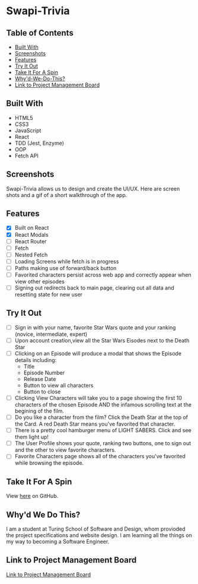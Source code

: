 # Swapi-Trivia

## Table of Contents
* [Built With](#Built-With) 
* [Screenshots](#Screenshots)
* [Features](#Features)
* [Try It Out](#Try-It-Out)
* [Take It For A Spin](#Take-It-For-A-Spin)
* [Why'd-We-Do-This?](Why'd-We-Do-This?)
* [Link to Project Management Board](Link-to-Project-Management-Board)


## Built With

- HTML5
- CSS3
- JavaScript
- React
- TDD (Jest, Enzyme)
- OOP
- Fetch API

## Screenshots

Swapi-Trivia allows us to design and create the UI/UX.
Here are screen shots and a gif of a short walkthrough of the app.

## Features


- [x] Built on React
- [x] React Modals
- [ ] React Router
- [ ] Fetch
- [ ] Nested Fetch
- [ ] Loading Screens while fetch is in progress
- [ ] Paths making use of forward/back button
- [ ] Favorited characters persist across web app and correctly appear when view other episodes
- [ ] Signing out redirects back to main page, clearing out all data and resetting state for new user

## Try It Out

- [ ] Sign in with your name, favorite Star Wars quote and your ranking (novice, intermediate, expert)
- [ ] Upon account creation,view all the Star Wars Eisodes next to the Death Star
- [ ] Clicking on an Episode will produce a modal that shows the Episode details including:
  - Title
  - Episode Number
  - Release Date
  - Button to view all characters
  - Button to close
- [ ] Clicking View Characters will take you to a page showing the first 10 characters of the chosen Episode AND the infamous scrolling text at the begining of the film. 
- [ ] Do you like a character from the film? Click the Death Star at the top of the Card. A red Death Star means you've favorited that character.
- [ ] There is a pretty cool hamburger menu of LIGHT SABERS. Click and see them light up!
- [ ] The User Profile shows your quote, ranking two buttons, one to sign out and the other to view favorite characters.
- [ ] Favorite Characters page shows all of the characters you've favorited while browsing the episode.

## Take It For A Spin

View <a href=https://vrandall66.github.io/SWAPI-Trivia/>here</a> on GitHub.

## Why'd We Do This?

I am a student at Turing School of Software and Design, whom provioded the project specifications and website design. I am learning all the things on my way to becoming a Software Engineer.


## Link to Project Management Board
[Link to Project Management Board](https://github.com/users/vrandall66/projects/2)
